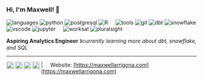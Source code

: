 ### Hi, I'm Maxwell! 👋 

![languages](https://img.shields.io/static/v1?label=&message=languages:&color=555&style=flat-square)
![python](https://img.shields.io/static/v1?logo=python&label=&message=python&color=111&logoColor=AAA&style=flat-square&link=)
![postgresql](https://img.shields.io/static/v1?logo=postgresql&label=&message=postgresql&color=111&logoColor=AAA&style=flat-square&link=)
![R](https://img.shields.io/static/v1?logo=R&label=&message=R&color=111&logoColor=AAA&style=flat-square&link=)
&nbsp;&nbsp;&nbsp;
![tools](https://img.shields.io/static/v1?label=&message=tools:&color=555&style=flat-square)
![git](https://img.shields.io/static/v1?logo=git&label=&message=git&color=111&logoColor=AAA&style=flat-square)
![dbt](https://img.shields.io/static/v1?logo=dbt&label=&message=dbt&color=111&logoColor=AAA&style=flat-square)
![snowflake](https://img.shields.io/static/v1?logo=snowflake&label=&message=snowflake&color=111&logoColor=AAA&style=flat-square)
![vscode](https://img.shields.io/static/v1?logo=visualstudiocode&label=&message=vscode&color=111&logoColor=AAA&style=flat-square)
![jupyter](https://img.shields.io/static/v1?logo=jupyter&label=&message=jupyter&color=111&logoColor=AAA&style=flat-square)
&nbsp;&nbsp;&nbsp;
![worksat](https://img.shields.io/static/v1?label=&message=@:&color=555&style=flat-square)
![pluralsight](https://img.shields.io/static/v1?logo=pluralsight&label=&message=pluralsight&color=111&logoColor=AAA&style=flat-square)

**Aspiring Analytics Engineer** &#12299;_currently learning more about dbt, snowflake, and SQL_
<br/>

----

<a href="https://www.linkedin.com/in/maxwell--johnson/">
  <img align="left" alt="Maxwell's LinkedIn" width="20px" src="https://cdn.jsdelivr.net/npm/simple-icons@v3/icons/linkedin.svg" />
</a>
<a href="https://medium.com/@maxwellarrigona">
  <img align="left" alt="Maxwell's Medium Page" width="20px" src="https://cdn.jsdelivr.net/npm/simple-icons@v3/icons/medium.svg" />
</a>
<a href="https://dev.to/maxwellarrigona">
  <img align="left" alt="Maxwell's Dev.to Page" width="20px" src="https://cdn.jsdelivr.net/npm/simple-icons@v3/icons/dev-dot-to.svg" />
</a>
<a href="https://www.kaggle.com/maxwellarrigona">
  <img align="left" alt="Maxwell's Kaggle Page" width="20px" src="https://cdn.jsdelivr.net/npm/simple-icons@v3/icons/kaggle.svg" />
</a>


| &nbsp;&nbsp;&nbsp; Website: [https://maxwellarrigona.com](https://maxwellarrigona.com)
